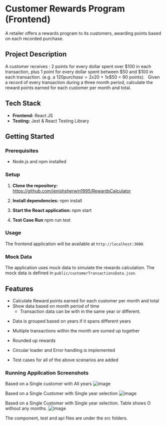 # Customer Rewards Program (Frontend)

A retailer offers a rewards program to its customers, awarding points based on each recorded purchase.  

## Project Description

A customer receives : 2 points for every dollar spent over $100 in each transaction, plus 1 point for every dollar spent between $50 and $100 in each transaction. 
(e.g. a $120 purchase = 2x$20 + 1x$50 = 90 points). 
  
Given a record of every transaction during a three month period, calculate the reward points earned for each customer per month and total. 


## Tech Stack

- **Frontend:** React JS
- **Testing:** Jest & React Testing Library

## Getting Started

### Prerequisites

- Node.js and npm installed

### Setup

1. **Clone the repository:**    
https://github.com/jenishsherwin1995/RewardsCalculator

2. **Install dependencies:**
   npm install

3. **Start the React application:**
   npm start

4. **Test Case Run**
    npm run test

### Usage

The frontend application will be available at `http://localhost:3000`.

### Mock Data

The application uses mock data to simulate the rewards calculation. The mock data is defined in `public/customerTransactionsData.json`.

## Features

- Calculate Reward points earned for each customer per month and total
- Show data based on month period of time
  - Transaction data can be with in the same year or different.

* Data is grouped based on years if it spans different years
* Multiple transactions within the month are sumed up together
* Rounded up rewards

* Circular loader and Error handling is implemented
* Test cases for all of the above scenarios are added


### Running Appilcation Screenshots
Based on a Single customer with All years
![image](https://github.com/user-attachments/assets/328c9ff3-f88f-42d2-8d4c-7e0b7d71adc3)

Based on a Single Customer with Single year selection
![image](https://github.com/user-attachments/assets/8127e76a-4ccf-4962-8198-0b362b95000f)

Based on a Single Customer with Single year selection. Table shows O without any months.
![image](https://github.com/user-attachments/assets/35a487b2-19c4-4df6-9caf-f9e3bcb9cc57)

The component, test and api files are under the src folders.
